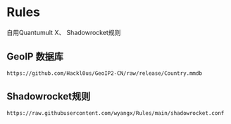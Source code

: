 # Rules
自用Quantumult X、 Shadowrocket规则

## GeoIP 数据库
```
https://github.com/Hackl0us/GeoIP2-CN/raw/release/Country.mmdb
```

## Shadowrocket规则
```
https://raw.githubusercontent.com/wyangx/Rules/main/shadowrocket.conf
```
